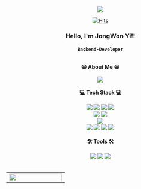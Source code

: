 <div align="center">
<img src="https://capsule-render.vercel.app/api?type=waving&color=30DE65&height=280&section=header&text=JongWon%20Yi&fontSize=80&animation=twinkling&fontAlignY=45" />    


[![Hits](https://hits.seeyoufarm.com/api/count/incr/badge.svg?url=https%3A%2F%2Fgithub.com%2Ftarasio25%2Fhit-counter&count_bg=%2379C83D&title_bg=%23555555&icon=java.svg&icon_color=%23E7E7E7&title=hits&edge_flat=true)](https://hits.seeyoufarm.com)
</br>


### Hello, I'm JongWon Yi!! 
<b>`Backend-Developer`<b><br><br>
<!--
I'm interested in `Web`, `cloud`, `techs`<br><br>
Looking forward to your contact!<br><br>
--!>

<b>😀 About Me 😀<b>
</br></br>
 <a href="https://tarasio.notion.site/back-end-04a0697e58dc4d35a3c04554c9b8fc67">
    <img 
        src="http://img.shields.io/badge/-Notion_portfolio-222222?style=flat&logo=Notion&link=https://irradiated-leaf-009.notion.site/3f75357afde740ed8a8842933fd7db1f"
        style="height : auto; margin-left : 10px; margin-right : 10px;"/>
</a>

</br>
</br>

<div align="center">
<b>💻 Tech Stack 💻<b></br>
<!-- 언어 --!>
</br>
<img src="https://img.shields.io/badge/Java-007396?style=flat-square&logo=Java&logoColor=white"/>
<img src="https://img.shields.io/badge/JavaScript-F7DF1E?style=flat&logo=JavaScript&logoColor=white"/>
<img src="https://img.shields.io/badge/HTML5-E34F26?style=flat-square&logo=HTML5&logoColor=white"/>
<img src="https://img.shields.io/badge/CSS3-1572B6?style=flat-square&logo=CSS3&logoColor=white"/>

</br>
<!-- 프레임워크&라이브러리 --!>
<img src="https://img.shields.io/badge/Spring-6DB33F?style=flat-square&logo=Spring&logoColor=white"/>
<img src="https://img.shields.io/badge/Spring boot-6DB33F?style=flat-square&logo=Spring boot&logoColor=white"/>

</br>
<!--DB & 협업툴 --!>
<img src="https://img.shields.io/badge/OracleDB-F80000?style=flat-square&logo=Oracle&logoColor=white"/>

</br>
<!-- 잡 기술 --!>
<img src="https://img.shields.io/badge/Premiere Pro-9999FF?style=flat-square&logo=Adobe Premiere Pro&logoColor=white"/>
<img src="https://img.shields.io/badge/After Effects-9999FF?style=flat-square&logo=Adobe After Effects&logoColor=white"/>
<img src="https://img.shields.io/badge/Illustrator-FF9A00?style=flat-square&logo=Adobe Illustrator&logoColor=white"/>
<img src="https://img.shields.io/badge/Photoshop-31A8FF?style=flat-square&logo=Adobe Photoshop&logoColor=white"/>

</br>
<!-- 툴 --!>
</br>
<b>🛠️ Tools 🛠️<b></br>
</br>
<img src="https://img.shields.io/badge/Eclipse IDE-2C2255?style=flat-square&logo=Eclipse IDE&logoColor=white"/>
<img src="https://img.shields.io/badge/GitHub-181717?style=flat-square&logo=GitHub&logoColor=white"/>
<img src="https://img.shields.io/badge/Notion-000000?style=flat-square&logo=Notion&logoColor=white"/>
</br>
</div>

</br>
<table><tr><td valign="top" width="25%">
<img src="https://github-readme-stats.vercel.app/api/top-langs/?username=tarasio25&hide_border=true&layout=compact&theme=midnight-purple&langs_count=10" align="left" style="width: 100%" />

</td></tr></table>  

<br/> 
<!--
**lksa4e/lksa4e** is a ✨ _special_ ✨ repository because its `README.md` (this file) appears on your GitHub profile.
Here are some ideas to get you started:
- 🔭 I’m currently working on ...
- 🌱 I’m currently learning ...
- 👯 I’m looking to collaborate on ...
- 🤔 I’m looking for help with ...
- 💬 Ask me about ...
- 📫 How to reach me: ...
- 😄 Pronouns: ...
- ⚡ Fun fact: ...
-->
